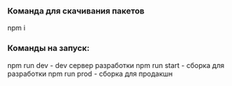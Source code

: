 ### Команда для скачивания пакетов
npm i
### Команды на запуск:
npm run dev - dev сервер разработки
npm run start - сборка для разработки
npm run prod - сборка для продакшн
